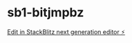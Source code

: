# sb1-bitjmpbz

[Edit in StackBlitz next generation editor ⚡️](https://stackblitz.com/~/github.com/prabud-madu/sb1-bitjmpbz)
